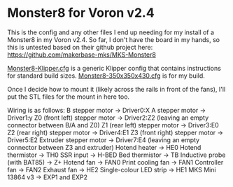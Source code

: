 # Monster8 for Voron v2.4

This is the config and any other files I end up needing for my install
of a Monster8 in my Voron v2.4.  So far, I don't have the board in my
hands, so this is untested based on their github project here:
https://github.com/makerbase-mks/MKS-Monster8

[Monster8-Klipper.cfg](./Monster8-Klipper.cfg) is a generic Klipper config that contains instructions
for standard build sizes.
[Monster8-350x350x430.cfg](./Monster8-350x350x430.cfg) is for my build.

Once I decide how to mount it (likely across the rails in front of the fans),
I'll put the STL files for the mount in here too.

Wiring is as follows:
B stepper motor → Driver0:X
A stepper motor → Driver1:y
Z0 (front left) stepper motor → Driver2:Z2 (leaving an empty connector between B/A and Z0)
Z1 (rear left) stepper motor → Driver3:E0
Z2 (rear right) stepper motor → Driver4:E1
Z3 (front right) stepper motor → Driver5:E2
Extruder stepper motor → Driver7:E4 (leaving an empty connector between Z3 and extruder)
Hotend heater → HE0
Hotend thermistor → TH0
SSR input → H-BED
Bed thermistor → TB
Inductive probe (with BAT85) → Z+
Hotend fan → FAN0
Print cooling fan → FAN1
Controller fan → FAN2
Exhaust fan → HE2
Single-colour LED strip → HE1
MKS Mini 13864 v3 → EXP1 and EXP2
